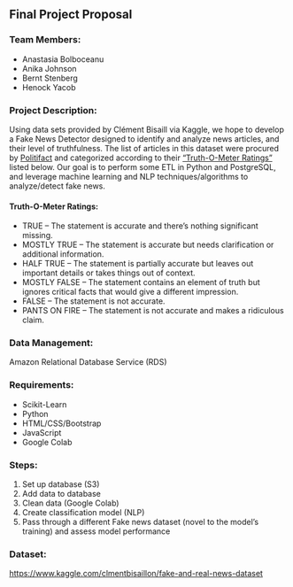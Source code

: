 ## Final Project Proposal

### Team Members:
* Anastasia Bolboceanu
* Anika Johnson
* Bernt Stenberg
* Henock Yacob


### Project Description:
Using data sets provided by Clément Bisaill via Kaggle, we hope to develop a Fake News Detector designed to identify and analyze news articles, and their level of truthfulness. The list of articles in this dataset were procured by [Politifact](https://www.politifact.com/) and categorized according to their [“Truth-O-Meter Ratings”](https://www.politifact.com/article/2018/feb/12/principles-truth-o-meter-politifacts-methodology-i/#Truth-O-Meter%20ratings) listed below. Our goal is to perform some ETL in Python and PostgreSQL, and leverage machine learning and NLP techniques/algorithms to analyze/detect fake news.

#### Truth-O-Meter Ratings:
  * TRUE – The statement is accurate and there’s nothing significant missing.
  * MOSTLY TRUE – The statement is accurate but needs clarification or additional information.
  * HALF TRUE – The statement is partially accurate but leaves out important details or takes things out of context.
  * MOSTLY FALSE – The statement contains an element of truth but ignores critical facts that would give a different impression.
  * FALSE – The statement is not accurate.
  * PANTS ON FIRE – The statement is not accurate and makes a ridiculous claim.


### Data Management:
Amazon Relational Database Service (RDS)


### Requirements:
* Scikit-Learn
* Python 
* HTML/CSS/Bootstrap
* JavaScript 
* Google Colab


### Steps:
1. Set up database (S3)
2. Add data to database
3. Clean data (Google Colab)
4. Create classification model (NLP)
5. Pass through a different Fake news dataset (novel to the model’s training) and assess model performance


### Dataset:
https://www.kaggle.com/clmentbisaillon/fake-and-real-news-dataset
